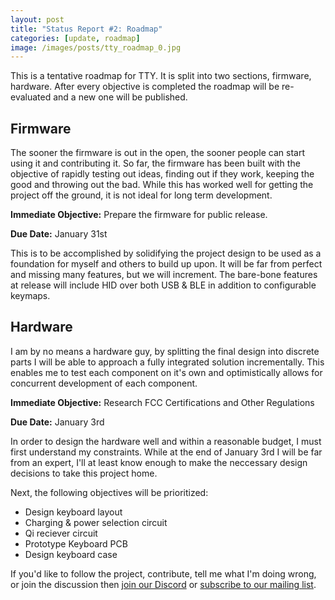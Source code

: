 ```yaml
---
layout: post
title: "Status Report #2: Roadmap"
categories: [update, roadmap]
image: /images/posts/tty_roadmap_0.jpg
---
```


This is a tentative roadmap for TTY. It is split into two sections, firmware, hardware. After every objective is completed the roadmap will be re-evaluated and a new one will be published.

## Firmware

The sooner the firmware is out in the open, the sooner people can start using it and contributing it. So far, the firmware has been built with the objective of rapidly testing out ideas, finding out if they work, keeping the good and throwing out the bad. While this has worked well for getting the project off the ground, it is not ideal for long term development.

**Immediate Objective:** Prepare the firmware for public release.

**Due Date:** January 31st

This is to be accomplished by solidifying the project design to be used as a foundation for myself and others to build up upon. It will be far from perfect and missing many features, but we will increment. The bare-bone features at release will include HID over both USB & BLE in addition to configurable keymaps.

## Hardware

I am by no means a hardware guy, by splitting the final design into discrete parts I will be able to approach a fully integrated solution incrementally. This enables me to test each component on it's own and optimistically allows for concurrent development of each component.

**Immediate Objective:** Research FCC Certifications and Other Regulations

**Due Date:** January 3rd

In order to design the hardware well and within a reasonable budget, I must first understand my constraints. While at the end of January 3rd I will be far from an expert, I'll at least know enough to make the neccessary design decisions to take this project home.

Next, the following objectives will be prioritized:

- Design keyboard layout
- Charging & power selection circuit
- Qi reciever circuit
- Prototype Keyboard PCB
- Design keyboard case

If you'd like to follow the project, contribute, tell me what I'm doing wrong, or join the discussion then [join our Discord](https://discordapp.com/invite/B8Zw4wq) or [subscribe to our mailing list](https://mailchi.mp/99f0594eda3d/ttykeyboards).